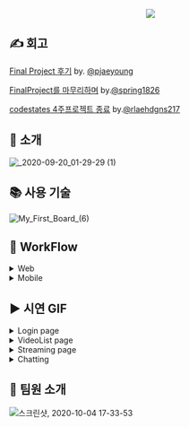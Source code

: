 <p align='center'><img src="https://user-images.githubusercontent.com/47022167/95010783-1e9dfa80-0667-11eb-92eb-fb3d44b36ca9.jpg" /></p>

## :writing_hand: 회고 

[Final Project 후기](https://velog.io/@dodose/Final-Project-%ED%9B%84%EA%B8%B0) by. [@pjaeyoung](https://github.com/pjaeyoung)

[FinalProject를 마무리하며](https://velog.io/@denmark-choco/FinalProject%EB%A5%BC-%EB%A7%88%EB%AC%B4%EB%A6%AC%ED%95%98%EB%A9%B0) by.[@spring1826](https://github.com/spring1826)

[codestates 4주프로젝트 종료](https://ddstil.tistory.com/70) by.[@rlaehdgns217](https://github.com/rlaehdgns217)

## :raising_hand: 소개 
![_2020-09-20_01-29-29 (1)](https://user-images.githubusercontent.com/47022167/95010804-442b0400-0667-11eb-9149-a22253a5360d.png)

## :books: 사용 기술 
![My_First_Board_(6)](https://user-images.githubusercontent.com/47022167/95010820-6a50a400-0667-11eb-91a9-db8df22cd782.jpg)

## :triangular_flag_on_post: WorkFlow

<details>
<summary>Web</summary>

![Untitled](https://user-images.githubusercontent.com/47022167/95015284-0211ba80-0687-11eb-88cb-996a22694021.png)
![Untitled (1)](https://user-images.githubusercontent.com/47022167/95015320-240b3d00-0687-11eb-9d9e-41da786f2860.png)
![Untitled (2)](https://user-images.githubusercontent.com/47022167/95015332-338a8600-0687-11eb-86bb-43a399ae6d29.png)
![Untitled (3)](https://user-images.githubusercontent.com/47022167/95015337-3f764800-0687-11eb-970c-9bdb8797a994.png)

</details>
<details>
<summary>Mobile</summary>

![My_First_Board](https://user-images.githubusercontent.com/47022167/95015350-4ac97380-0687-11eb-9863-1d261316e4df.jpg)
![My_First_Board_(2)](https://user-images.githubusercontent.com/47022167/95015356-56b53580-0687-11eb-8d1e-5b5fceb62b30.jpg)

</details>

## :arrow_forward: 시연 GIF

<details>
<summary>Login page</summary>
  
![login](https://user-images.githubusercontent.com/47022167/95015402-a136b200-0687-11eb-8b6e-971de65fc58c.gif)
  
</details>
<details>
<summary>VideoList page</summary>
  
![modal_](https://user-images.githubusercontent.com/47022167/95015421-c2979e00-0687-11eb-8a71-470029a445d1.gif)
  
</details>
<details>
<summary>Streaming page</summary>
  
![___](https://user-images.githubusercontent.com/47022167/95015442-ea870180-0687-11eb-8268-7db317f0658f.gif)
![Peek 2020-10-04 21-26](https://user-images.githubusercontent.com/47022167/95015518-4e112f00-0688-11eb-889b-5e3adb899d95.gif)
  
</details>
<details>
<summary>Chatting</summary>
  
![1](https://user-images.githubusercontent.com/47022167/95015469-0b4f5700-0688-11eb-91cc-c474481c32ea.gif)
![Peek 2020-10-04 21-32](https://user-images.githubusercontent.com/47022167/95015666-19ea3e00-0689-11eb-8308-6db8dcc6ac52.gif)

  
</details>

## :busts_in_silhouette: 팀원 소개 
![스크린샷, 2020-10-04 17-33-53](https://user-images.githubusercontent.com/47022167/95010880-cb787780-0667-11eb-808e-6f29366c1f78.png)
